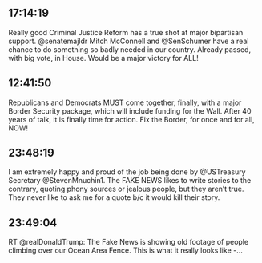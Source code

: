 ## 17:14:19
Really good Criminal Justice Reform has a true shot at major bipartisan support. @senatemajldr Mitch McConnell and @SenSchumer have a real chance to do something so badly needed in our country. Already passed, with big vote, in House. Would be a major victory for ALL!
## 12:41:50
Republicans and Democrats MUST come together, finally, with a major Border Security package, which will include funding for the Wall. After 40 years of talk, it is finally time for action. Fix the Border, for once and for all, NOW!
## 23:48:19
I am extremely happy and proud of the job being done by @USTreasury Secretary @StevenMnuchin1. The FAKE NEWS likes to write stories to the contrary, quoting phony sources or jealous people, but they aren’t true. They never like to ask me for a quote b/c it would kill their story.
## 23:49:04
RT @realDonaldTrump: The Fake News is showing old footage of people climbing over our Ocean Area Fence. This is what it really looks like -…
